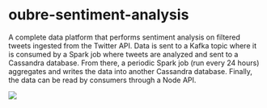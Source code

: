 # oubre-sentiment-analysis
A complete data platform that performs sentiment analysis on filtered tweets ingested from the Twitter API. Data is sent to a Kafka topic where it is consumed by a Spark job where tweets are analyzed and sent to a Cassandra database. From there, a periodic Spark job (run every 24 hours) aggregates and writes the data into another Cassandra database. Finally, the data can be read by consumers through a Node API.

![](https://github.com/billxsheng/oubre-sentiment-analysis/blob/master/flowchart.png?raw=true)

